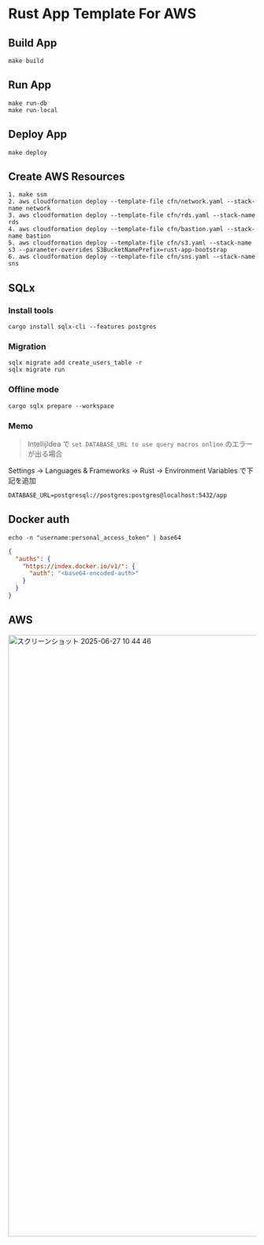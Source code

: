 # Rust App Template For AWS

## Build App

```shell
make build
```

## Run App

```shell
make run-db
make run-local
```

## Deploy App

```shell
make deploy
```

## Create AWS Resources

```shell
1. make ssm
2. aws cloudformation deploy --template-file cfn/network.yaml --stack-name network
3. aws cloudformation deploy --template-file cfn/rds.yaml --stack-name rds
4. aws cloudformation deploy --template-file cfn/bastion.yaml --stack-name bastion
5. aws cloudformation deploy --template-file cfn/s3.yaml --stack-name s3 --parameter-overrides S3BucketNamePrefix=rust-app-bootstrap
6. aws cloudformation deploy --template-file cfn/sns.yaml --stack-name sns
```

## SQLx

### Install tools

```shell
cargo install sqlx-cli --features postgres
```

### Migration

```shell
sqlx migrate add create_users_table -r
sqlx migrate run
```

### Offline mode

```shell
cargo sqlx prepare --workspace
```

### Memo

> IntellijIdea で `set DATABASE_URL to use query macros online` のエラーが出る場合

Settings → Languages & Frameworks → Rust → Environment Variables で下記を追加

```dotenv
DATABASE_URL=postgresql://postgres:postgres@localhost:5432/app
```

## Docker auth

```shell
echo -n "username:personal_access_token" | base64
```

```json
{
  "auths": {
    "https://index.docker.io/v1/": {
      "auth": "<base64-encoded-auth>"
    }
  }
}
```

## AWS

<img width="1220" alt="スクリーンショット 2025-06-27 10 44 46" src="https://github.com/user-attachments/assets/ea65fafc-067f-4923-ba4e-27dd80bcbd15" />
